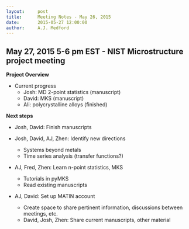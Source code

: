 ```yaml
---
layout:     post
title:      Meeting Notes - May 26, 2015
date:       2015-05-27 12:00:00
author:     A.J. Medford
---
```

<!-- Start Writing Below in Markdown -->

## May 27, 2015 5-6 pm EST - NIST Microstructure project meeting

**Project Overview**

* Current progress
    * Josh: MD 2-point statistics (manuscript)
    * David: MKS (manuscript)
    * Ali: polycrystalline alloys (finished)

**Next steps**

* Josh, David: Finish manuscripts

* Josh, David, AJ, Zhen: Identify new directions
    * Systems beyond metals
    * Time series analysis (transfer functions?)
* AJ, Fred, Zhen: Learn n-point statistics, MKS
    * Tutorials in pyMKS
    * Read existing manuscripts
* AJ, David: Set up MATIN account
    * Create space to share pertinent information, discussions between meetings, etc.
    * David, Josh, Zhen: Share current manuscripts, other material
